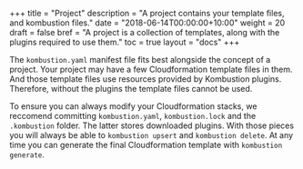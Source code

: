 +++
title = "Project"
description = "A project contains your template files, and kombustion files."
date = "2018-06-14T00:00:00+10:00"
weight = 20
draft = false
bref = "A project is a collection of templates, along with the plugins required to use them."
toc = true
layout = "docs"
+++


The `kombustion.yaml` manifest file fits best alongside the concept of a project. Your project may
have a few Cloudformation template files in them. And those template files use resources provided
by Kombustion plugins. Therefore, without the plugins the template files cannot be used.

To ensure you can always modify your Cloudformation stacks, we reccomend committing `kombustion.yaml`,
`kombustion.lock` and the `.kombustion` folder. The latter stores downloaded plugins. With those pieces
you will always be able to `kombustion upsert` and `kombustion delete`. At any time you can generate
the final Cloudformation template with `kombustion generate`.
